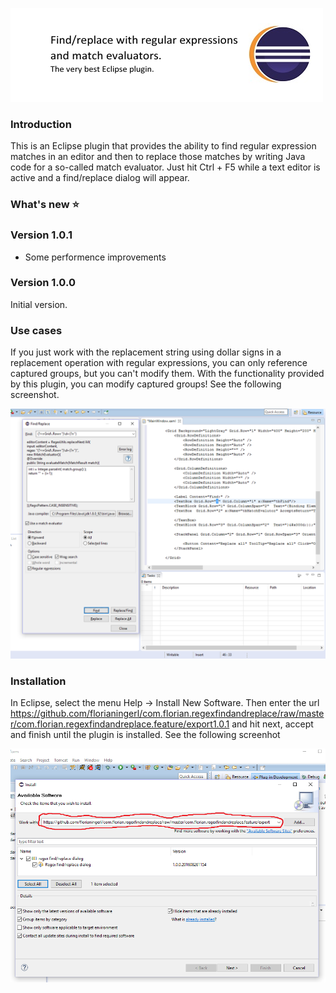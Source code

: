 ![Find/Replace with regular expressions and match evaluators](media/logo.png)

### Introduction
This is an Eclipse plugin that provides the ability to find regular expression matches in an editor and then to replace those matches by writing Java code for a so-called match evaluator. Just hit Ctrl + F5 while a text editor is active and a find/replace dialog will appear.

### What's new :star:

### Version 1.0.1

- Some performence improvements

### Version 1.0.0

Initial version.

### Use cases

If you just work with the replacement string using dollar signs in a replacement operation with regular expressions, you can only reference captured groups, but you can't modify them. With the functionality provided by this plugin, you can modify captured groups! See the following screenshot.

![Screenshot1](screenshots/Screenshot1.PNG)

### Installation

In Eclipse, select the menu Help -> Install New Software. Then enter the url https://github.com/florianingerl/com.florian.regexfindandreplace/raw/master/com.florian.regexfindandreplace.feature/export1.0.1 and hit next, accept and finish until the plugin is installed. See the following screenhot

![Screenhot2](screenshots/Screenshot2.PNG)